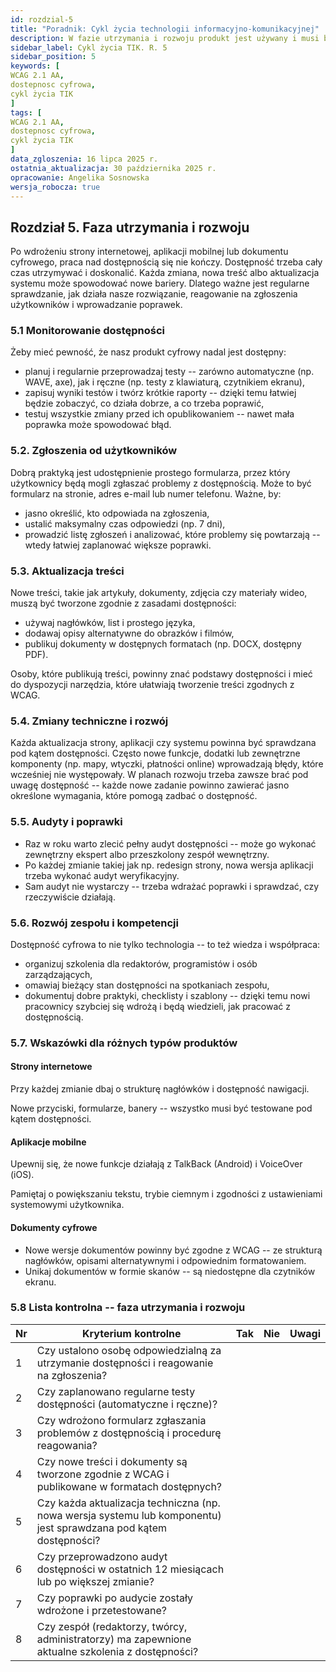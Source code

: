 ```yaml
---
id: rozdzial-5
title: "Poradnik: Cykl życia technologii informacyjno-komunikacyjnej"
description: W fazie utrzymania i rozwoju produkt jest używany i musi być utrzymywany w aktualnym stanie. To oznacza m.in. naprawianie błędów, aktualizowanie treści i dbanie o to, by kolejne zmiany nie pogarszały stanu dostępności, a nowe elementy (moduły, funkcjonalności) były dostępne cyfrowo.
sidebar_label: Cykl życia TIK. R. 5
sidebar_position: 5 
keywords: [
WCAG 2.1 AA, 
dostepnosc cyfrowa, 
cykl życia TIK
]
tags: [
WCAG 2.1 AA, 
dostepnosc cyfrowa, 
cykl życia TIK
]
data_zgloszenia: 16 lipca 2025 r.
ostatnia_aktualizacja: 30 października 2025 r.
opracowanie: Angelika Sosnowska
wersja_robocza: true
---
```


## Rozdział 5. Faza utrzymania i rozwoju

Po wdrożeniu strony internetowej, aplikacji mobilnej lub dokumentu
cyfrowego, praca nad dostępnością się nie kończy. Dostępność trzeba cały
czas utrzymywać i doskonalić. Każda zmiana, nowa treść albo aktualizacja
systemu może spowodować nowe bariery. Dlatego ważne jest regularne
sprawdzanie, jak działa nasze rozwiązanie, reagowanie na zgłoszenia
użytkowników i wprowadzanie poprawek.

### 5.1 Monitorowanie dostępności

Żeby mieć pewność, że nasz produkt cyfrowy nadal jest dostępny:

- planuj i regularnie przeprowadzaj testy -- zarówno automatyczne (np.
  WAVE, axe), jak i ręczne (np. testy z klawiaturą, czytnikiem ekranu),
- zapisuj wyniki testów i twórz krótkie raporty -- dzięki temu łatwiej
  będzie zobaczyć, co działa dobrze, a co trzeba poprawić,
- testuj wszystkie zmiany przed ich opublikowaniem -- nawet mała
  poprawka może spowodować błąd.

### 5.2. Zgłoszenia od użytkowników

Dobrą praktyką jest udostępnienie prostego formularza, przez który
użytkownicy będą mogli zgłaszać problemy z dostępnością. Może to być
formularz na stronie, adres e-mail lub numer telefonu. Ważne, by:

- jasno określić, kto odpowiada na zgłoszenia,
- ustalić maksymalny czas odpowiedzi (np. 7 dni),
- prowadzić listę zgłoszeń i analizować, które problemy się powtarzają -- wtedy łatwiej zaplanować większe poprawki.

### 5.3. Aktualizacja treści

Nowe treści, takie jak artykuły, dokumenty, zdjęcia czy materiały
wideo, muszą być tworzone zgodnie z zasadami dostępności:

- używaj nagłówków, list i prostego języka,
- dodawaj opisy alternatywne do obrazków i filmów,
- publikuj dokumenty w dostępnych formatach (np. DOCX, dostępny PDF).

Osoby, które publikują treści, powinny znać podstawy dostępności i
mieć do dyspozycji narzędzia, które ułatwiają tworzenie treści
zgodnych z WCAG.

### 5.4. Zmiany techniczne i rozwój

Każda aktualizacja strony, aplikacji czy systemu powinna być sprawdzana
pod kątem dostępności. Często nowe funkcje, dodatki lub zewnętrzne
komponenty (np. mapy, wtyczki, płatności online) wprowadzają błędy,
które wcześniej nie występowały. W planach rozwoju trzeba zawsze brać
pod uwagę dostępność -- każde nowe zadanie powinno zawierać jasno
określone wymagania, które pomogą zadbać o dostępność.

### 5.5. Audyty i poprawki

- Raz w roku warto zlecić pełny audyt dostępności -- może go wykonać
  zewnętrzny ekspert albo przeszkolony zespół wewnętrzny.
- Po każdej zmianie takiej jak np. redesign strony, nowa wersja
  aplikacji trzeba wykonać audyt weryfikacyjny.
- Sam audyt nie wystarczy -- trzeba wdrażać poprawki i sprawdzać, czy
  rzeczywiście działają.
  
### 5.6. Rozwój zespołu i kompetencji

Dostępność cyfrowa to nie tylko technologia -- to też wiedza i
współpraca:

- organizuj szkolenia dla redaktorów, programistów i osób
  zarządzających,
- omawiaj bieżący stan dostępności na spotkaniach zespołu,
- dokumentuj dobre praktyki, checklisty i szablony -- dzięki temu nowi
  pracownicy szybciej się wdrożą i będą wiedzieli, jak pracować z
  dostępnością.

### 5.7. Wskazówki dla różnych typów produktów

#### Strony internetowe

Przy każdej zmianie dbaj o strukturę nagłówków i dostępność nawigacji.

Nowe przyciski, formularze, banery -- wszystko musi być testowane pod
kątem dostępności. 

#### Aplikacje mobilne

Upewnij się, że nowe funkcje działają z TalkBack (Android) i VoiceOver
(iOS).

Pamiętaj o powiększaniu tekstu, trybie ciemnym i zgodności z
ustawieniami systemowymi użytkownika.

#### Dokumenty cyfrowe

- Nowe wersje dokumentów powinny być zgodne z WCAG -- ze strukturą
  nagłówków, opisami alternatywnymi i odpowiednim formatowaniem.
- Unikaj dokumentów w formie skanów -- są niedostępne dla czytników
  ekranu.

### 5.8 Lista kontrolna -- faza utrzymania i rozwoju

| Nr | Kryterium kontrolne                           | Tak | Nie |   Uwagi     |
| ---|  ---------------------------------------------|  ---|  ---|  -----------|
|  1  | Czy ustalono osobę odpowiedzialną za utrzymanie dostępności i reagowanie na zgłoszenia? | | | |                        
|  2  | Czy zaplanowano regularne testy dostępności (automatyczne i ręczne)?  | | | |                           
|  3  | Czy wdrożono formularz zgłaszania problemów z dostępnością i procedurę reagowania? | | | |             
|  4  | Czy nowe treści i dokumenty są tworzone zgodnie z WCAG i publikowane w formatach dostępnych?  | | | |    
|  5  | Czy każda aktualizacja techniczna (np. nowa wersja  systemu lub komponentu) jest sprawdzana pod kątem dostępności? | | | |
|  6  | Czy przeprowadzono audyt dostępności w ostatnich 12 miesiącach lub po większej zmianie? | | | |
|  7  | Czy poprawki po audycie zostały wdrożone i przetestowane? | | | |
|  8  | Czy zespół (redaktorzy, twórcy, administratorzy) ma zapewnione aktualne szkolenia z dostępności? | | | |


